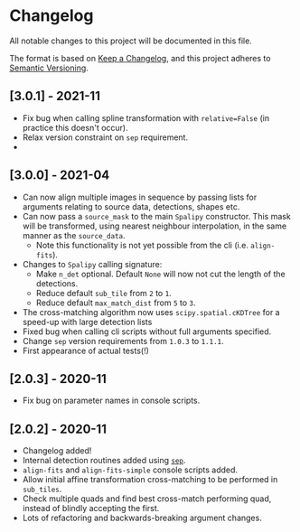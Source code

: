 # Changelog
All notable changes to this project will be documented in this file.

The format is based on [Keep a Changelog](https://keepachangelog.com/en/1.0.0/),
and this project adheres to [Semantic Versioning](https://semver.org/spec/v2.0.0.html).

## [3.0.1] - 2021-11
 - Fix bug when calling spline transformation with `relative=False` (in practice this doesn't occur).
 - Relax version constraint on `sep` requirement.
 - 
## [3.0.0] - 2021-04
 - Can now align multiple images in sequence by passing lists for arguments relating to
   source data, detections, shapes etc.
 - Can now pass a `source_mask` to the main `Spalipy` constructor. This mask will be transformed, using
   nearest neighbour interpolation, in the same manner as the `source_data`.
   - Note this functionality is not yet possible from the cli (i.e. `align-fits`).
 - Changes to `Spalipy` calling signature:
   - Make `n_det` optional. Default `None` will now not cut the length of the detections.
   - Reduce default `sub_tile` from `2` to `1`.
   - Reduce default `max_match_dist` from `5` to `3`.
 - The cross-matching algorithm now uses `scipy.spatial.cKDTree` for a speed-up with large detection lists  
 - Fixed bug when calling cli scripts without full arguments specified.
 - Change `sep` version requirements from `1.0.3` to `1.1.1`.
 - First appearance of actual tests(!)

## [2.0.3] - 2020-11

 - Fix bug on parameter names in console scripts.
 
## [2.0.2] - 2020-11

 - Changelog added!
 - Internal detection routines added using [`sep`](https://github.com/kbarbary/sep).
 - `align-fits` and `align-fits-simple` console scripts added.
 - Allow initial affine transformation cross-matching to be performed in `sub_tiles`.
 - Check multiple quads and find best cross-match performing quad, instead of blindly accepting the first.
 - Lots of refactoring and backwards-breaking argument changes.